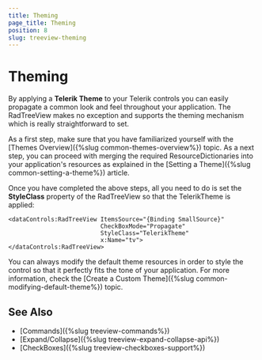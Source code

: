 ```yaml
---
title: Theming
page_title: Theming
position: 8
slug: treeview-theming
---
```


# Theming #

By applying a **Telerik Theme** to your Telerik controls you can easily propagate a common look and feel throughout your application. The RadTreeView makes no exception and supports the theming mechanism which is really straightforward to set. 

As a first step, make sure that you have familiarized yourself with the [Themes Overview]({%slug common-themes-overview%}) topic. As a next step, you can proceed with merging the required ResourceDictionaries into your application's resources as explained in the [Setting a Theme]({%slug common-setting-a-theme%}) article.

Once you have completed the above steps, all you need to do is set the **StyleClass** property of the RadTreeView so that the TelerikTheme is applied:

	<dataControls:RadTreeView ItemsSource="{Binding SmallSource}"
                              CheckBoxMode="Propagate"
                              StyleClass="TelerikTheme"
                              x:Name="tv">
    </dataControls:RadTreeView>

You can always modify the default theme resources in order to style the control so that it perfectly fits the tone of your application. For more information, check the [Create a Custom Theme]({%slug common-modifying-default-theme%}) topic.

## See Also

* [Commands]({%slug treeview-commands%})
* [Expand/Collapse]({%slug treeview-expand-collapse-api%})
* [CheckBoxes]({%slug treeview-checkboxes-support%})